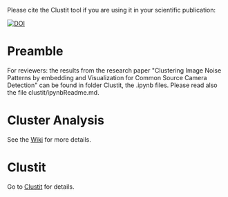 Please cite the Clustit tool if you are using it in your scientific publication:

[![DOI](https://zenodo.org/badge/DOI/10.5281/zenodo.581169.svg)](https://doi.org/10.5281/zenodo.581169)

#  Preamble

For reviewers: the results from the research paper "Clustering Image Noise Patterns by embedding and Visualization for Common Source Camera Detection" can be found in folder Clustit, the .ipynb files. Please read also the file clustit/ipynbReadme.md.


# Cluster Analysis

See the [Wiki](https://github.com/nlesc-sherlock/cluster-analysis/wiki) for more details.


# Clustit

Go to [Clustit](https://github.com/sherlock-clustering/cluster-analysis/tree/master/clustit) for details.

